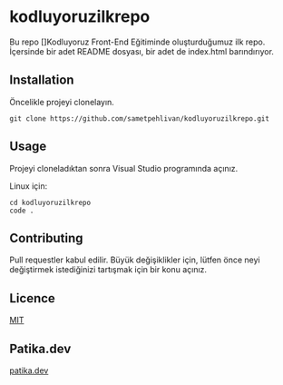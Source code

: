 # kodluyoruzilkrepo
Bu repo []Kodluyoruz Front-End Eğitiminde oluşturduğumuz ilk repo. İçersinde bir adet README dosyası, bir adet de index.html barındırıyor.

## Installation


Öncelikle projeyi clonelayın.

```
git clone https://github.com/sametpehlivan/kodluyoruzilkrepo.git
```

## Usage


Projeyi cloneladıktan sonra Visual Studio programında açınız.

Linux için:
```
cd kodluyoruzilkrepo
code .
```

## Contributing


Pull requestler kabul edilir. Büyük değişiklikler için, lütfen önce neyi değiştirmek istediğinizi tartışmak için bir konu açınız.

## Licence 


[MIT](https://choosealicense.com/licenses/mit/)

## Patika.dev


[patika.dev](https://www.patika.dev)
